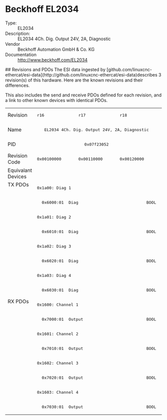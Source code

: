 #  Beckhoff EL2034

<dl>
  <dt>Type:</dt><dd>EL2034</dd>
  <dt>Description:</dt><dd>EL2034 4Ch. Dig. Output 24V, 2A, Diagnostic</dd>
  <dt>Vendor</dt><dd>Beckhoff Automation GmbH & Co. KG</dd>
  <dt>Documentation</dt><dd><a href="http://www.beckhoff.com/EL2034">http://www.beckhoff.com/EL2034</a></dd>
</dl>
## Revisions and PDOs
The ESI data ingested by [github.com/linuxcnc-ethercat/esi-data](http://github.com/linuxcnc-ethercat/esi-data)describes 3 revision(s) of this hardware.  Here are the known revisions and their differences.

This also includes the send and receive PDOs defined for each revision, and a link to other known devices with identical PDOs.

<table>
<tr >
<td class="first">Revision</td>
<td ><pre>r16</pre></td>
<td ><pre>r17</pre></td>
<td ><pre>r18</pre></td>
</tr>
<tr >
<td class="first">Name</td>
<td  colspan=3 align="center"><pre>EL2034 4Ch. Dig. Output 24V, 2A, Diagnostic</pre></td>
</tr>
<tr >
<td class="first">PID</td>
<td  colspan=3 align="center"><pre>0x07f23052</pre></td>
</tr>
<tr >
<td class="first">Revision Code</td>
<td ><pre>0x00100000</pre></td>
<td ><pre>0x00110000</pre></td>
<td ><pre>0x00120000</pre></td>
</tr>
<tr >
<td class="first">Equivalant Devices</td>
<td  colspan=3 align="center"></td>
</tr>
<tr class="txpdo pdosection">
<td class="first" rowspan=8 valign=top>TX PDOs</td>
<td colspan=3 align="left"><pre>0x1a00: Diag 1</pre></td>
<td></td>
</tr>
<tr class="txpdo">
<td  colspan=3 align="left"><pre>  0x6000:01  Diag                            BOOL</pre></td>
</tr>
<tr class="txpdo pdosection">
<td  colspan=3 align="left"><pre>0x1a01: Diag 2</pre></td>
</tr>
<tr class="txpdo">
<td  colspan=3 align="left"><pre>  0x6010:01  Diag                            BOOL</pre></td>
</tr>
<tr class="txpdo pdosection">
<td  colspan=3 align="left"><pre>0x1a02: Diag 3</pre></td>
</tr>
<tr class="txpdo">
<td  colspan=3 align="left"><pre>  0x6020:01  Diag                            BOOL</pre></td>
</tr>
<tr class="txpdo pdosection">
<td  colspan=3 align="left"><pre>0x1a03: Diag 4</pre></td>
</tr>
<tr class="txpdo">
<td  colspan=3 align="left"><pre>  0x6030:01  Diag                            BOOL</pre></td>
</tr>
<tr class="rxpdo pdosection">
<td class="first" rowspan=8 valign=top>RX PDOs</td>
<td colspan=3 align="left"><pre>0x1600: Channel 1</pre></td>
<td></td>
</tr>
<tr class="rxpdo">
<td  colspan=3 align="left"><pre>  0x7000:01  Output                          BOOL</pre></td>
</tr>
<tr class="rxpdo pdosection">
<td  colspan=3 align="left"><pre>0x1601: Channel 2</pre></td>
</tr>
<tr class="rxpdo">
<td  colspan=3 align="left"><pre>  0x7010:01  Output                          BOOL</pre></td>
</tr>
<tr class="rxpdo pdosection">
<td  colspan=3 align="left"><pre>0x1602: Channel 3</pre></td>
</tr>
<tr class="rxpdo">
<td  colspan=3 align="left"><pre>  0x7020:01  Output                          BOOL</pre></td>
</tr>
<tr class="rxpdo pdosection">
<td  colspan=3 align="left"><pre>0x1603: Channel 4</pre></td>
</tr>
<tr class="rxpdo">
<td  colspan=3 align="left"><pre>  0x7030:01  Output                          BOOL</pre></td>
</tr>
</table>
